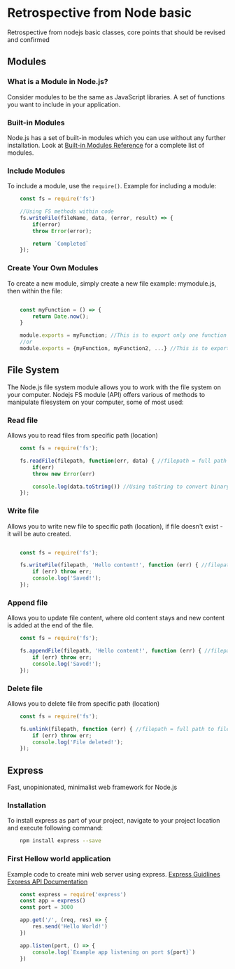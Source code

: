 # Retrospective from Node basic
Retrospective from nodejs basic classes, core points that should be revised and confirmed

## Modules

### What is a Module in Node.js?

Consider modules to be the same as JavaScript libraries.
A set of functions you want to include in your application.

### Built-in Modules

Node.js has a set of built-in modules which you can use without any further installation.
Look at [Built-in Modules Reference](https://www.w3schools.com/nodejs/ref_modules.asp) for a complete list of modules.

### Include Modules

To include a module, use the `require()`.
Example for including a module:

```javascript 
	const fs = require('fs')

	//Using FS methods within code
	fs.writeFile(fileName, data, (error, result) => {
		if(error)
		throw Error(error);

		return `Completed`
	});
```

### Create Your Own Modules

To create a new module, simply create a new file example: mymodule.js, then within the file:

```javascript

	const myFunction = () => {
		return Date.now();
	}

	module.exports = myFunction; //This is to export only one function
	//or
	module.exports = {myFunction, myFunction2, ...} //This is to export multiple functions from the same file

```

## File System

The Node.js file system module allows you to work with the file system on your computer.
Nodejs FS module (API) offers various of methods to manipulate filesystem on your computer, some of most used:

### Read file
Allows you to read files from specific path (location)

```javascript
	const fs = require('fs');

	fs.readFile(filepath, function(err, data) { //filepath = full path to the file, including the filename 
		if(err)
		throw new Error(err)

		console.log(data.toString()) //Using toString to convert binary data to human understandable text
	});
```

### Write file
Allows you to write new file to specific path (location), if file doesn't exist - it will be auto created.

```javascript

	const fs = require('fs');

	fs.writeFile(filepath, 'Hello content!', function (err) { //filepath = full path to file, including filename e.g 'mynewfile3.txt'
		if (err) throw err;
		console.log('Saved!');
	});
```

### Append file
Allows you to update file content, where old content stays and new content is added at the end of the file.

```javascript
	const fs = require('fs');

	fs.appendFile(filepath, 'Hello content!', function (err) { //filepath = full path to file, including filename e.g 'mynewfile3.txt'
		if (err) throw err;
		console.log('Saved!');
	});
```

### Delete file
Allows you to delete file from specific path (location)

```javascript
	const fs = require('fs');

	fs.unlink(filepath, function (err) { //filepath = full path to file, including filename e.g 'mynewfile3.txt'
		if (err) throw err;
		console.log('File deleted!');
	});
```

## Express
Fast, unopinionated, minimalist web framework for Node.js

### Installation
To install express as part of your project, navigate to your project location and execute following command:

```bash
	npm install express --save
```

### First Hellow world application
Example code to create mini web server using express.
[Express Guidlines](https://expressjs.com/en/guide/routing.html) [Express API Documentation](https://expressjs.com/en/4x/api.html)

```javascript
	const express = require('express')
	const app = express()
	const port = 3000

	app.get('/', (req, res) => {
		res.send('Hello World!')
	})

	app.listen(port, () => {
		console.log(`Example app listening on port ${port}`)
	})
```